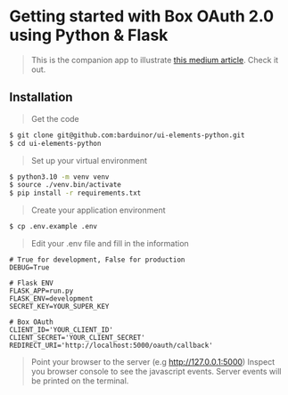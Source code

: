 # Getting started with Box OAuth 2.0 using Python & Flask
> This is the companion app to illustrate [this medium article](https://medium.com/@barbosa-rmv/getting-started-with-box-oauth-2-0-using-python-flask-77607441170d). Check it out.

## Installation

> Get the code
```bash
$ git clone git@github.com:barduinor/ui-elements-python.git
$ cd ui-elements-python
```

> Set up your virtual environment
```bash
$ python3.10 -m venv venv
$ source ./venv.bin/activate
$ pip install -r requirements.txt
```

> Create your application environment
```bash
$ cp .env.example .env
```

> Edit your .env file and fill in the information
```
# True for development, False for production
DEBUG=True

# Flask ENV
FLASK_APP=run.py
FLASK_ENV=development
SECRET_KEY=YOUR_SUPER_KEY

# Box OAuth
CLIENT_ID='YOUR_CLIENT_ID'
CLIENT_SECRET='YOUR_CLIENT_SECRET'
REDIRECT_URI='http://localhost:5000/oauth/callback'
```

> Point your browser to the server (e.g http://127.0.0.1:5000)
> Inspect you browser console to see the javascript events.
> Server events will be printed on the terminal.